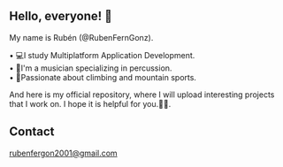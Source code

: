 <div class=align-center> 

## Hello, everyone!  🤟  

My name is Rubén (@RubenFernGonz).  

  • 💻I study Multiplatform Application Development.  
  • 🎵I'm a musician specializing in percussion.  
  • 🧗Passionate about climbing and mountain sports.  

And here is my official repository, where I will upload interesting projects that I work on.
I hope it is helpful for you.🤞😁.  

## Contact   
rubenfergon2001@gmail.com
<!--
[![GitHub Streak](http://github-readme-streak-stats.herokuapp.com?user=RubenFernGonz&theme=dark&border_radius=4.6&locale=es&date_format=j%20M%5B%20Y%5D&mode=weekly)](https://git.io/streak-stats)
-->
</div>

<!--
**RubenFernGonz/RubenFernGonz** is a ✨ _special_ ✨ repository because its `README.md` (this file) appears on your GitHub profile.

Here are some ideas to get you started:

- 🔭 I’m currently working on ...
- 🌱 I’m currently learning ...
- 👯 I’m looking to collaborate on ...
- 🤔 I’m looking for help with ...
- 💬 Ask me about ...
- 📫 How to reach me: ...
- 😄 Pronouns: ...
- ⚡ Fun fact: ...
-->
